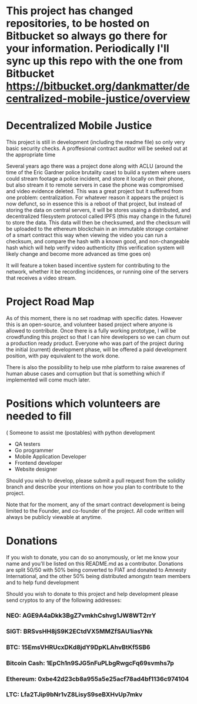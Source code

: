 # This project has changed repositories, to be hosted on Bitbucket so always go there for your information. Periodically I'll sync up this repo with the one from Bitbucket https://bitbucket.org/dankmatter/decentralized-mobile-justice/overview

# Decentralized Mobile Justice 

This project is still in development (including the readme file) so only very basic security checks.  A proffesional contract auditor will be seeked out at the appropriate time

Several years ago there was a project done along with ACLU (around the time of the Eric Gardner police brutality case) to build a system where users could stream footage a police incident, and store it locally on their phone, but also stream it to remote servers in case the phone was compromised and video evidence deleted. This was a great project but it suffered from one problem: centralization. For whatever reason it appears the project is now defunct, so in essence this is a reboot of that project, but instead of storing the data on central servers, it will be stores usaing a distributed, and decentralized filesystem protocol called IPFS (this may change in the future) to store the data. This data will then be checksumed, and the checksum will be uploaded to the ethereum blockchain in an immutable storage container of a smart contract this way when viewing the video you can run a checksum, and compare the hash with a known good, and non-changeable hash which will help verify video authenticity (this verification system will likely change and become more advanced as time goes on)

It will feature a token based incentive system for contributing to the network, whether it be recording incidences, or running oine of the servers that receives a video stream. 


# Project Road Map

As of this moment, there is no set roadmap with specific dates. However this is an open-source, and volunteer based project where anyone is allowed to contribute. Once there is a fully working prototype, I will be crowdfunding this project so that I can hire developers so we can churn out a production ready product. Everyone who was part of the project during the initial (current) development phase, will be offered a paid development position, with pay equivalent to the work done.

There is also the possibility to help use mhe platform to raise awarenes of human abuse cases and corruption but that is something which if implemented will come much later.

# Positions which volunteers are needed to fill

( Someone to assist me (postables) with python development
* QA testers
* Go programmer
* Mobile Application Developer
* Frontend developer
* Website designer

Should you wish to develop, please submit a pull request from the solidity branch and describe your intentions on how you plan to contribute to the project.

Note that for the moment, any of the smart contract development is being limited to the Founder, and co-founder of the project. All code written will always be publicly viewable at anytime.

# Donations

If you wish to donate, you can do so anonymously, or let me know your name and you'll be listed on this README.md as a contributor.
Donations are split 50/50 with 50% being converted to FIAT and donated to Amnesty International, and the other 50% being distributed amongstn team members and to help fund development

Should you wish to donate to this project and help development please send cryptos to any of the following addresses:
### NEO: AGE9A4aDkk3BgZ7vmkhCshvg1JW8WT2rrY
### SIGT: BRSvsHH8jS9K2ECtdVX5MMZfSAU1iasYNk
### BTC: 15EmsVHRUcxDKd8jdY9DpKLAhvBtKf5SB6
### Bitcoin Cash: 1EpCh1n9SJG5nFuPLbgRwgcFq69svmhs7p
### Ethereum: 0xbe42d23cb8a955a5e25acf78ad4bf1136c974104
### LTC: Lfa2TJip9bNr1vZ8LisyS9seBXHvUp7mkv
